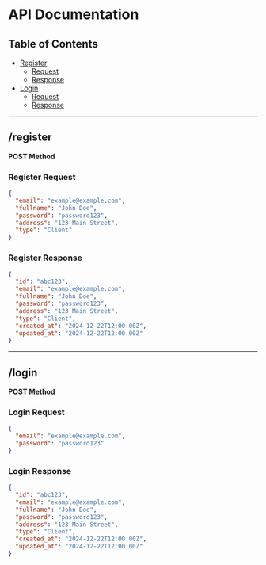 # API Documentation

## Table of Contents
- [Register](#register)
  - [Request](#register-request)
  - [Response](#register-response)
- [Login](#login)
  - [Request](#login-request)
  - [Response](#login-response)

---

## /register
**POST Method**

### Register Request
```json
{
  "email": "example@example.com",
  "fullname": "John Doe",
  "password": "password123",
  "address": "123 Main Street",
  "type": "Client"
}
```

### Register Response
```json
{
  "id": "abc123",
  "email": "example@example.com",
  "fullname": "John Doe",
  "password": "password123",
  "address": "123 Main Street",
  "type": "Client",
  "created_at": "2024-12-22T12:00:00Z",
  "updated_at": "2024-12-22T12:00:00Z"
}
```

---

## /login
**POST Method**

### Login Request
```json
{
  "email": "example@example.com",
  "password": "password123"
}
```

### Login Response
```json
{
  "id": "abc123",
  "email": "example@example.com",
  "fullname": "John Doe",
  "password": "password123",
  "address": "123 Main Street",
  "type": "Client",
  "created_at": "2024-12-22T12:00:00Z",
  "updated_at": "2024-12-22T12:00:00Z"
}
